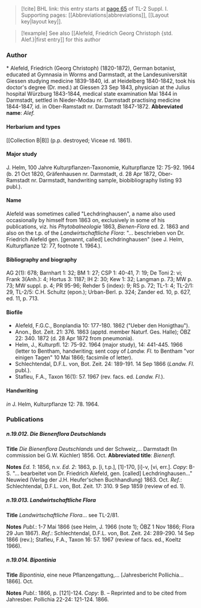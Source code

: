 > [!cite] BHL link: this entry starts at [page 65](https://www.biodiversitylibrary.org/page/33264792) of TL-2 Suppl. I.
> Supporting pages: [[Abbreviations|abbreviations]], [[Layout key|layout key]].

> [!example] See also [[Alefeld, Friedrich Georg Christoph {std. Alef.}|first entry]] for this author

### Author

\* Alefeld, Friedrich (Georg Christoph) (1820-1872), German botanist, educated at Gymnasia in Worms and Darmstadt, at the Landesuniversität Giessen studying medicine 1839-1840, id. at Heidelberg 1840-1842, took his doctor's degree (Dr. med.) at Giessen 23 Sep 1843, physician at the Julius hospital Würzburg 1843-1844, medical state examination Mai 1844 in Darmstadt, settled in Nieder-Modau nr. Darmstadt practising medicine 1844-1847, id. in Ober-Ramstadt nr. Darmstadt 1847-1872. 
**Abbreviated name**: *Alef.*

#### Herbarium and types

[[Collection B|B]] (p.p. destroyed; Viceae rd. 1861).

#### Major study

J. Helm, 100 Jahre Kulturpflanzen-Taxonomie, Kulturpflanze 12: 75-92. 1964 (b. 21 Oct 1820, Gräfenhausen nr. Darmstadt, d. 28 Apr 1872, Ober-Ramstadt nr. Darmstadt, handwriting sample, biobibliography listing 93 publ.).

#### Name

Alefeld was sometimes called "Lechdringhausen", a name also used occasionally by himself from 1863 on, exclusively in some of his publications, viz. his *Phytobalneologie* 1863, *Bienen-Flora* ed. 2. 1863 and also on the t.p. of the *Landwirtschaftliche Flora*: "... beschrieben von Dr. Friedrich Alefeld gen. \[genannt, called\] Lechdringhausen" (see J. Helm, Kulturpflanze 12: 77, footnote 1. 1964.).

#### Bibliography and biography

AG 2(1): 678; Barnhart 1: 32; BM 1: 27; CSP 1: 40-41, 7: 19; De Toni 2: vi; Frank 3(Anh.): 4; Hortus 3: 1187; IH 2: 30; Kew 1: 32; Langman p. 73; MW p. 73; MW suppl. p. 4; PR 95-96; Rehder 5 (index): 9; RS p. 72; TL-1: 4; TL-2/1: 29, TL-2/5: C.H. Schultz (epon.); Urban-Berl. p. 324; Zander ed. 10, p. 627, ed. 11, p. 713.

#### Biofile

- Alefeld, F.G.C., Bonplandia 10: 177-180. 1862 ("Ueber den Honigthau").
- Anon., Bot. Zeit. 21: 376. 1863 (apptd. member Naturf. Ges. Halle); ÖBZ 22: 340. 1872 (d. 28 Apr 1872 from pneumonia).
- Helm, J., Kulturpfl. 12: 75-92. 1964 (major study), 14: 441-445. 1966 (letter to Bentham, handwriting; sent copy of *Landw. Fl.* to Bentham "vor einigen Tagen" 10 Mai 1866; facsimile of letter).
- Schlechtendal, D.F.L. von, Bot. Zeit. 24: 189-191. 14 Sep 1866 (*Landw. Fl.* publ.).
- Stafleu, F.A., Taxon 16(1): 57. 1967 (rev. facs. ed. *Landw. Fl.*).

#### Handwriting

*in* J. Helm, Kulturpflanze 12: 78. 1964.

### Publications

##### n.19.012. Die Bienenflora Deutschlands

**Title**
*Die Bienenflora Deutschlands* und der Schweiz,... Darmstadt (In commission bei G.W. Küchler) 1856. Oct.
**Abbreviated title**: *Bienenfl.*

**Notes**
*Ed. 1*: 1856, n.v.
*Ed. 2*: 1863, p. \[i, t.p.\], \[1\]-170, \[i\]-v, \[vi, err.\]. *Copy*: B-S. "... bearbeitet von Dr. Friedrich Alefeld, gen. \[called\] Lechdringhausen..." Neuwied (Verlag der J.H. Heufer'schen Buchhandlung) 1863. Oct.
*Ref*.: Schlechtendal, D.F.L. von, Bot. Zeit. 17: 310. 9 Sep 1859 (review of ed. 1).

##### n.19.013. Landwirtschaftliche Flora

**Title**
*Landwirtschaftliche Flora*... see TL-2/81.

**Notes**
*Publ*.: 1-7 Mai 1866 (see Helm, J. 1966 (note 1); ÖBZ 1 Nov 1866; Flora 29 Jun 1867).
*Ref*.: Schlechtendal, D.F.L. von, Bot. Zeit. 24: 289-290. 14 Sep 1866 (rev.); Stafleu, F.A., Taxon 16: 57. 1967 (review of facs. ed., Koeltz 1966).

##### n.19.014. Bipontinia

**Title**
*Bipontinia*, eine neue Pflanzengattung,... \[Jahresbericht Pollichia... 1866\]. Oct.

**Notes**
*Publ*.: 1866, p. \[121\]-124. *Copy*: B. – Reprinted and to be cited from Jahresber. Pollichia 22-24: 121-124. 1866.

